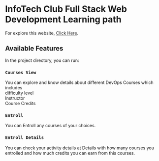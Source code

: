 # InfoTech Club Full Stack Web Development Learning path

For explore this website, [Click Here](https://yasin29-full-stack-learning-path.netlify.app/).

## Available Features

In the project directory, you can run:

### `Courses View`
You can explore and know details about different DevOps Courses which includes\
difficulty level\
Instructor\
Course Credits


### `Entroll`

You can Entroll any courses of your choices.

### `Entroll Details`
You can check your activity details at Details with how many courses you entrolled and how much credits you can earn from this courses.
